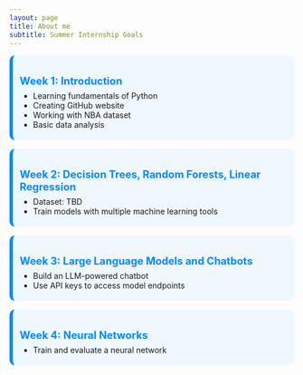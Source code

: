```yaml
---
layout: page
title: About me
subtitle: Summer Internship Goals
---
```


<style>
  .week-title {
    font-size: 1.3em;
    font-weight: bold;
    color: #008AFF;
    margin-top: 1.2em;
  }
  .goal-section {
    background-color: #F0F8FF;
    border-left: 6px solid #008AFF;
    padding: 12px;
    margin-bottom: 15px;
    border-radius: 10px;
  }
  ul {
    margin-top: 0.5em;
    margin-bottom: 0.5em;
  }
</style>

<div class="goal-section">
  <div class="week-title">Week 1: Introduction</div>
  <ul>
    <li>Learning fundamentals of Python</li>
    <li>Creating GitHub website</li>
    <li>Working with NBA dataset</li>
    <li>Basic data analysis</li>
  </ul>
</div>

<div class="goal-section">
  <div class="week-title">Week 2: Decision Trees, Random Forests, Linear Regression</div>
  <ul>
    <li>Dataset: TBD</li>
    <li>Train models with multiple machine learning tools</li>
  </ul>
</div>

<div class="goal-section">
  <div class="week-title">Week 3: Large Language Models and Chatbots</div>
  <ul>
    <li>Build an LLM-powered chatbot</li>
    <li>Use API keys to access model endpoints</li>
  </ul>
</div>

<div class="goal-section">
  <div class="week-title">Week 4: Neural Networks</div>
  <ul>
    <li>Train and evaluate a neural network</li>
  </ul>
</div>

